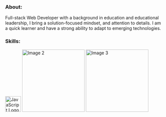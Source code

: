 ### About:
Full-stack Web Developer with a background in education and educational leadership, I bring a solution-focused mindset, and attention to details. I am a quick learner and have a strong ability to adapt to emerging technologies.

### Skills:
<div>
  <img src="https://upload.wikimedia.org/wikipedia/commons/thumb/6/6a/JavaScript-logo.png/200px-JavaScript-logo.png" alt="JavaScript Logo" width="50" height="50" />
  <img src="image2.jpg" alt="Image 2" width="200" height="200" />
  <img src="image3.jpg" alt="Image 3" width="200" height="200" />
</div>


